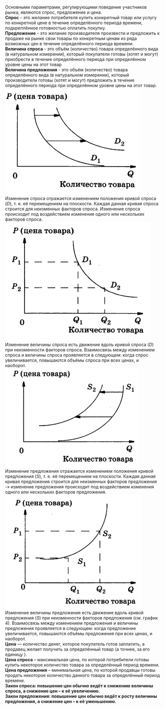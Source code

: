 Основными параметрами, регулирующими поведение участников рынка, являются спрос, предложение и цена.  
**Спрос** - это желание потребителя купить конкретный товар или услугу по конкретной цене в течение определённого периода времени, подкреплённое готовностью оплатить покупку.  
**Предложение** - это желание производителя произвести и предложить к продаже на рынке свои товары по конкретным ценам из ряда возможных цен в течение определённого периода времени.  
**Величина спроса** - это объём (количество) товара определённого вида (в натуральном измерении), который покупатели готовы (хотят и могут) приобрести в течение определённого периода при определённом уровне цены на этот товар  
**Величина предложения** - это объём (количество) товара определённого вида (в натуральном измерении), который производители готовы (хотят и могут) предложить в течение определённого периода при определённом уровне цены на этот товар.  
![Изменение спроса](../Pictures/03_01.%20Изменение%20спроса.png)  
Изменение спроса отражается изменением положения кривой спроса ($D$), т. е. её перемещением на плоскости. Каждая данная кривая спроса строится для неизменных факторов спроса. Изменение спроса происходит под воздействием изменения одного или нескольких факторов спроса.  
![Изменение величины спроса](../Pictures/03_02.%20Изменение%20величины%20спроса.png)  
Изменение величины спроса есть движение вдоль кривой спроса ($D$) при неизменности факторов спроса. Взаимосвязь между изменением спроса и величины спроса проявляется в следующем: когда спрос увеличивается, повышаются объёмы спроса при всех ценах, и наоборот.  
![Изменение предложения](../Pictures/03_03.%20Изменение%20предложения.png)  
Изменение предложения отражается изменением положения кривой предложения ($S$), т. е. её перемещением на плоскости. Каждая данная кривая предложения строится для неизменных факторов предложения -» изменение предложения происходит под воздействием изменения одного или нескольких факторов предложения.  
![Изменение величины предложения](../Pictures/03_04.%20Изменение%20величины%20предложения.png)  
Изменение величины предложения есть движение вдоль кривой предложения ($S$) при неизменности факторов предложения (см. график 4). Взаимосвязь между изменением предложения и величины предложения проявляется в следующем: когда предложение увеличивается, повышаются объёмы предложения при всех ценах, и наоборот.  
**Цена** — количество денег, которое покупатель готов заплатить, а продавец желает получить за определённый товар (а точнее, за его единицу ).  
**Цена спроса** – максимальная цена, по которой потребители готовы купить некоторое количество товара за определённый период времени.  
**Цена предложения** – минимальная цена, по которой продавцы готовы продать некоторое количество данного товара за определённый период времени.  
**Закон спроса: повышение цен обычно ведёт к снижению величины спроса, а снижение цен – к её увеличению.  
Закон предложения: повышение цен обычно ведёт к росту величины предложения, а снижение цен – к её уменьшению.**  
